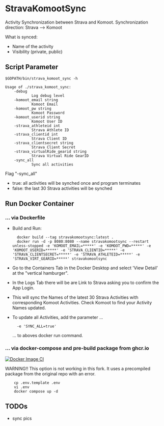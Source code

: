 # StravaKomootSync

Activity Synchronization between Strava and Komoot.
Synchronization direction: Strava --> Komoot

What is synced:
- Name of the activity
- Visibility (private, public)

## Script Parameter

    $GOPATH/bin/strava_komoot_sync -h

    Usage of ./strava_komoot_sync:
        -debug
                Log debug level
        -komoot_email string
                Komoot Email
        -komoot_pw string
                Komoot Password
        -komoot_userid string
                Komoot User ID
        -strava_athleteid int
                Strava Athlete ID
        -strava_clientid int
                Strava Client ID
        -strava_clientsecret string
                Strava Client Secret
        -strava_virtualRide_gearid string
                Strava Virtual Ride GearID
        -sync_all
                Sync all activities

Flag "-sync_all"
- true:  all activities will be synched once and program terminates
- false: the last 30 Strava activities will be synched

## Run Docker Container
### ... via Dockerfile

* Build and Run: 

        docker build --tag stravakomootsync:latest .
        docker run -d -p 8080:8080 --name stravakomootsync --restart unless-stopped -e 'KOMOOT_EMAIL=*****' -e 'KOMOOT_PWD=*****' -e 'KOMOOT_USERID=*****' -e 'STRAVA_CLIENTID=*****' -e 'STRAVA_CLIENTSECRET=*****' -e 'STRAVA_ATHLETEID=*****' -e 'STRAVA_VIRT_GEARID=*****' stravakomootsync

* Go to the Containers Tab in the Docker Desktop and select 'View Detail' at the "vertical hamburger".
* In the Logs Tab there will be are Link to Strava asking you to confirm the App Login. 
* This will sync the Names of the latest 30 Strava Activities with corresponding Komoot Activities.
Check Komoot to find your Activity Names updated.
* To update all Activities, add the parameter ...

        -e 'SYNC_ALL=true' 

  ... to aboves docker run command.

### ... via docker-compose and pre-build package from ghcr.io

[![Docker Image CI](https://github.com/aexel90/strava_komoot_sync/actions/workflows/docker-image.yml/badge.svg)](https://github.com/aexel90/strava_komoot_sync/actions/workflows/docker-image.yml)

WARNING!! This option is not working in this fork. It uses a precompiled package from the original repo with an error.

        cp .env.template .env
        vi .env
        docker compose up -d

## TODOs
- sync pics
